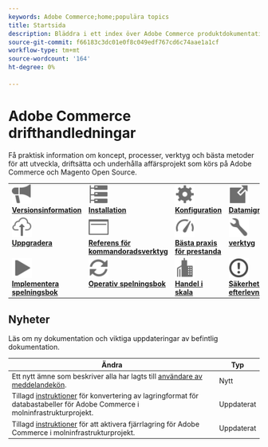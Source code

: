 ```yaml
---
keywords: Adobe Commerce;home;populära topics
title: Startsida
description: Bläddra i ett index över Adobe Commerce produktdokumentation.
source-git-commit: f66183c3dc01e0f8c049edf767cd6c74aae1a1cf
workflow-type: tm+mt
source-wordcount: '164'
ht-degree: 0%

---
```



# Adobe Commerce drifthandledningar

Få praktisk information om koncept, processer, verktyg och bästa metoder för att utveckla, driftsätta och underhålla affärsprojekt som körs på Adobe Commerce och Magento Open Source.

<table>
<tr>
  <td valign="top">
    <a href="https://experienceleague.adobe.com/docs/commerce-operations/release/versions.html">
      <img alt="Versionsinformation" src="../assets/icons/promote.svg" width="40" height="40"/>
    </a>
    <div>
      <a href="https://experienceleague.adobe.com/docs/commerce-operations/release/versions.html"><strong>Versionsinformation</strong></a>
    </div>
  </td>
  <td valign="top">
    <a href="../installation/overview.md">
      <img alt="Installation" src="../assets/icons/servers.svg" width="40" height="40"/>
    </a>
    <div>
      <a href="../installation/overview.md"><strong>Installation</strong></a>
    </div>
  </td>
  <td valign="top">
    <a href="../configuration/overview.md">
      <img alt="Konfiguration" src="../assets/icons/settings.svg" width="40" height="40"/>
    </a>
    <div>
      <a href="../configuration/overview.md"><strong>Konfiguration</strong></a>
    </div>
  </td>
  <td valign="top">
    <a href="../tools/data-migration-tool/how-migration-works.md">
      <img alt="Datamigrering" src="../assets/icons/move-to.svg" width="40" height="40"/>
    </a>
    <div>
      <a href="../tools/data-migration-tool/how-migration-works.md"><strong>Datamigrering</strong></a>
    </div>
  </td>
</tr>
<tr>
  <td valign="top">
    <a href="../upgrade/overview.md">
      <img alt="Uppgradera" src="../assets/icons/upload-cloud.svg" width="40" height="40"/>
    </a>
    <div>
      <a href="../upgrade/overview.md"><strong>Uppgradera</strong></a>
    </div>
  </td>
  <td valign="top">
    <a href="https://experienceleague.adobe.com/docs/commerce-operations/reference/commerce.html">
       <img alt="Referens för kommandoradsverktyg" src="../assets/icons/page-rule.svg" width="40" height="40"/>
    </a>
    <div>
      <a href="https://experienceleague.adobe.com/docs/commerce-operations/reference/commerce.html"><strong>Referens för kommandoradsverktyg</strong></a>
    </div>
  </td>
  <td valign="top">
    <a href="../performance/overview.md">
       <img alt="Prestanda" src="../assets/icons/gauge.svg" width="40" height="40"/>
    </a>
    <div>
      <a href="../performance/overview.md"><strong>Bästa praxis för prestanda</strong></a>
    </div>
  </td>
  <td valign="top">
    <a href="../tools/overview.md">
       <img alt="verktyg" src="../assets/icons/wrench.svg" width="40" height="40"/>
    </a>
    <div>
      <a href="../tools/overview.md"><strong>verktyg</strong></a>
    </div>
  </td>
</tr>
<tr>
  <td valign="top">
    <a href="../implementation-playbook/overview.md">
      <img alt="Implementering" src="../assets/icons/play.svg" width="40" height="40"/>
    </a>
    <div>
      <a href="../implementation-playbook/overview.md"><strong>Implementera spelningsbok</strong></a>
    </div>
  </td>
  <td valign="top">
    <a href="../operational-playbook/overview.md">
       <img alt="Operationer" src="../assets/icons/refresh.svg" width="40" height="40"/>
    </a>
    <div>
      <a href="../operational-playbook/overview.md"><strong>Operativ spelningsbok</strong></a>
    </div>
  </td>
  <td valign="top">
    <a href="../operational-playbook/overview.md">
       <img alt="Enterprise" src="../assets/icons/enterprise.svg" width="40" height="40"/>
    </a>
    <div>
      <a href="../commerce-at-scale/overview.md"><strong>Handel i skala</strong></a>
    </div>
  </td>
  <td valign="top">
    <a href="../security-and-compliance/overview.md">
       <img alt="Enterprise" src="../assets/icons/alert-circle.svg" width="40" height="40"/>
    </a>
    <div>
      <a href="../security-and-compliance/overview.md"><strong>Säkerhet och efterlevnad</strong></a>
    </div>
  </td>
</tr>
</table>

## Nyheter

Läs om ny dokumentation och viktiga uppdateringar av befintlig dokumentation.

| Ändra | Typ |
|---------------------------------------------------------------------------------------------------------------------------------------------------------------------------------------------------------------------------------|---------|
| Ett nytt ämne som beskriver alla har lagts till [användare av meddelandekön](../configuration/queues/consumers.md). | Nytt |
| Tillagd [instruktioner](../implementation-playbook/best-practices/maintenance/commerce-235-upgrade-prerequisites-mariadb.md) för konvertering av lagringformat för databastabeller för Adobe Commerce i molninfrastrukturprojekt. | Uppdaterat |
| Tillagd [instruktioner](../configuration/remote-storage/cloud-support.md) för att aktivera fjärrlagring för Adobe Commerce i molninfrastrukturprojekt. | Uppdaterat |
